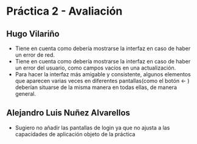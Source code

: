 # Práctica 2 - Avaliación
## Hugo Vilariño
- Tiene en cuenta como debería mostrarse la interfaz en caso de haber un error de red.
- Tiene en cuenta como debería mostrarse la interfaz en caso de haber un error del usuario, como campos vacíos en una actualización.
- Para hacer la interfaz más amigable y consistente, algunos elementos que aparecen varias veces en diferentes pantallas(como el botón <- ) deberían situarse de la misma manera en todas ellas, de manera general.

## Alejandro Luis Nuñez Alvarellos
- Sugiero no añadir las pantallas de login ya que no ajusta a las capacidades de aplicación objeto de la práctica
